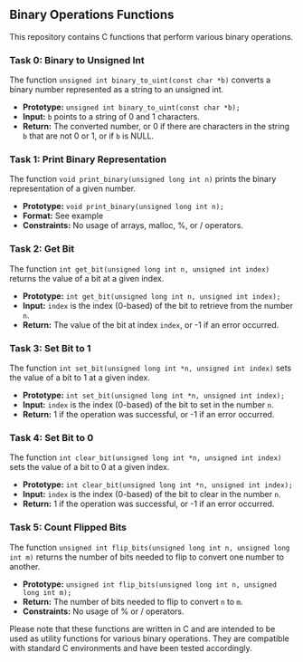 ## Binary Operations Functions

This repository contains C functions that perform various binary operations.

### Task 0: Binary to Unsigned Int

The function `unsigned int binary_to_uint(const char *b)` converts a binary number represented as a string to an unsigned int.

- **Prototype:** `unsigned int binary_to_uint(const char *b);`
- **Input:** `b` points to a string of 0 and 1 characters.
- **Return:** The converted number, or 0 if there are characters in the string `b` that are not 0 or 1, or if `b` is NULL.

### Task 1: Print Binary Representation

The function `void print_binary(unsigned long int n)` prints the binary representation of a given number.

- **Prototype:** `void print_binary(unsigned long int n);`
- **Format:** See example
- **Constraints:** No usage of arrays, malloc, %, or / operators.

### Task 2: Get Bit

The function `int get_bit(unsigned long int n, unsigned int index)` returns the value of a bit at a given index.

- **Prototype:** `int get_bit(unsigned long int n, unsigned int index);`
- **Input:** `index` is the index (0-based) of the bit to retrieve from the number `n`.
- **Return:** The value of the bit at index `index`, or -1 if an error occurred.

### Task 3: Set Bit to 1

The function `int set_bit(unsigned long int *n, unsigned int index)` sets the value of a bit to 1 at a given index.

- **Prototype:** `int set_bit(unsigned long int *n, unsigned int index);`
- **Input:** `index` is the index (0-based) of the bit to set in the number `n`.
- **Return:** 1 if the operation was successful, or -1 if an error occurred.

### Task 4: Set Bit to 0

The function `int clear_bit(unsigned long int *n, unsigned int index)` sets the value of a bit to 0 at a given index.

- **Prototype:** `int clear_bit(unsigned long int *n, unsigned int index);`
- **Input:** `index` is the index (0-based) of the bit to clear in the number `n`.
- **Return:** 1 if the operation was successful, or -1 if an error occurred.

### Task 5: Count Flipped Bits

The function `unsigned int flip_bits(unsigned long int n, unsigned long int m)` returns the number of bits needed to flip to convert one number to another.

- **Prototype:** `unsigned int flip_bits(unsigned long int n, unsigned long int m);`
- **Return:** The number of bits needed to flip to convert `n` to `m`.
- **Constraints:** No usage of % or / operators.

Please note that these functions are written in C and are intended to be used as utility functions for various binary operations. They are compatible with standard C environments and have been tested accordingly.

